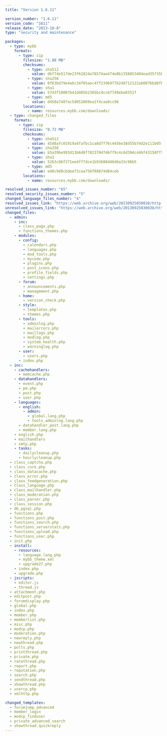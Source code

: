 ```yaml
---
title: "Version 1.6.11"

version_number: "1.6.11"
version_code: "1611"
release_date: "2013-10-8"
type: "security and maintenance"

packages:
  - type: mybb
    formats:
      - type: zip
        filesize: "1.88 MB"
        checksums:
          - type: sha512
            value: dbf74e517de23f62824a78574ae474e8b1358853404ead35f35b3a38607040c8e6a84ae1b6155a0b5dc23c52320030e3f98008e3d981ece5a225b18f2c743c66
          - type: sha256
            value: 0f63bd79e4a6c34f05aec4ff23969f7b240712122ab0076bd8fbab538f161ed0
          - type: sha1
            value: 5743f18087b41d48562365bc4cc67749eba0351f
          - type: md5
            value: d458e7487ac5d052069ea1f4caa9cc96
        locations:
          - name: resources.mybb.com/downloads/
  - type: changed_files
    formats:
      - type: zip
        filesize: "0.72 MB"
        checksums:
          - type: sha512
            value: 45d8afc01919a4fafbc1ca8d7f76c4456e38d55b74d2e111b95f756da79d5a93156f6aadcab1c035b14a4b65fa57920d76bd94e085c3c0899aed6aafa81501d3
          - type: sha256
            value: b5a39be993d13b6d0f70237047d6ff9c4c6d39dc44bf43150ff52eb4836fe441
          - type: sha1
            value: 5263c86f271ee4ff7dce1b93680d46d6a33c96b5
          - type: md5
            value: e48c948cbdeef2cea756f88874d84ceb
        locations:
          - name: resources.mybb.com/downloads/

resolved_issues_number: "65"
resolved_security_issues_number: "5"
changed_language_files_number: "4"
resolved_issues_link: "https://web.archive.org/web/20130925030038/http://dev.mybb.com/versions/47"
unresolved_issues_link: "https://web.archive.org/web/20130925030038/http://dev.mybb.com/issues"
changed_files:
  - admin:
    - inc:
      - class_page.php
      - functions_themes.php
    - modules:
      - config:
        - calendars.php
        - languages.php
        - mod_tools.php
        - mycode.php
        - plugins.php
        - post_icons.php
        - profile_fields.php
        - settings.php
      - forum:
        - announcements.php
        - management.php
      - home:
        - version_check.php
      - style:
        - templates.php
        - themes.php
      - tools:
        - adminlog.php
        - mailerrors.php
        - maillogs.php
        - modlog.php
        - system_health.php
        - warninglog.php
      - user:
        - users.php
      - index.php
  - inc:
    - cachehandlers:
      - memcache.php
    - datahandlers:
      - event.php
      - pm.php
      - post.php
      - user.php
    - languages:
      - english:
        - admin:
          - global.lang.php
          - tools_adminlog.lang.php
      - datahandler_post.lang.php
      - member.lang.php
    - english.php
    - mailhandlers
    - smtp.php
    - tasks:
      - dailycleanup.php
      - hourlycleanup.php
  - class_captcha.php
  - class_core.php
  - class_datacache.php
  - class_error.php
  - class_feedgeneration.php
  - class_language.php
  - class_mailhandler.php
  - class_moderation.php
  - class_parser.php
  - class_session.php
  - db_pgsql.php
  - functions.php
  - functions_post.php
  - functions_search.php
  - functions_serverstats.php
  - functions_upload.php
  - functions_user.php
  - init.php
  - install:
    - resources:
      - language.lang.php
      - mybb_theme.xml
      - upgrade27.php
    - index.php
    - upgrade.php
  - jscripts:
    - editor.js
    - thread.js
  - attachment.php
  - editpost.php
  - forumdisplay.php
  - global.php
  - index.php
  - member.php
  - memberlist.php
  - misc.php
  - modcp.php
  - moderation.php
  - newreply.php
  - newthread.php
  - polls.php
  - printthread.php
  - private.php
  - ratethread.php
  - report.php
  - reputation.php
  - search.php
  - sendthread.php
  - showthread.php
  - usercp.php
  - xmlhttp.php

changed_templates:
  - forumjump_advanced
  - member_login
  - modcp_finduser
  - private_advanced_search
  - showthread_quickreply
---
```

